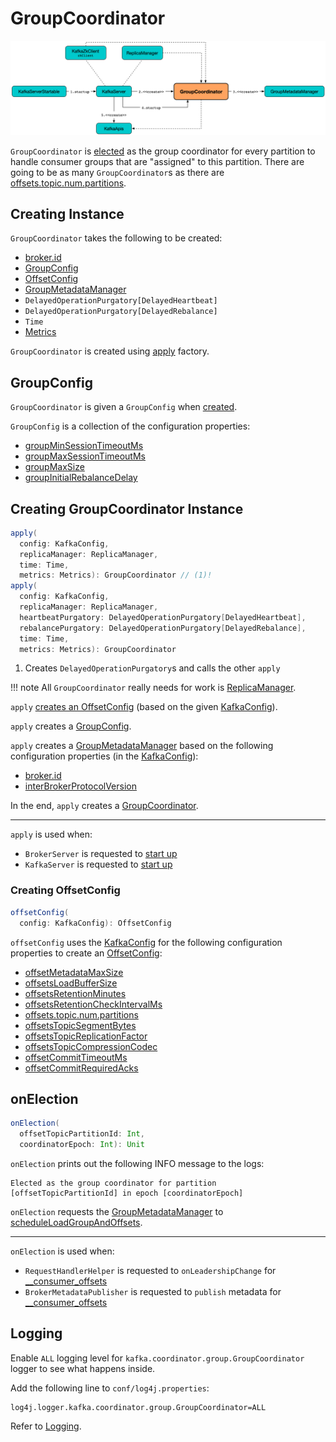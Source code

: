 # GroupCoordinator

![GroupCoordinator's Startup](../images/GroupCoordinator-startup.png)

`GroupCoordinator` is [elected](#onElection) as the group coordinator for every partition to handle consumer groups that are "assigned" to this partition. There are going to be as many `GroupCoordinator`s as there are [offsets.topic.num.partitions](../KafkaConfig.md#offsetsTopicPartitions).

## Creating Instance

`GroupCoordinator` takes the following to be created:

* <span id="brokerId"> [broker.id](../KafkaConfig.md#brokerId)
* [GroupConfig](#groupConfig)
* <span id="offsetConfig"> [OffsetConfig](OffsetConfig.md)
* <span id="groupManager"> [GroupMetadataManager](GroupMetadataManager.md)
* <span id="heartbeatPurgatory"> `DelayedOperationPurgatory[DelayedHeartbeat]`
* <span id="rebalancePurgatory"> `DelayedOperationPurgatory[DelayedRebalance]`
* <span id="time"> `Time`
* <span id="metrics"> [Metrics](../metrics/Metrics.md)

`GroupCoordinator` is created using [apply](#apply) factory.

## <span id="groupConfig"><span id="GroupConfig"> GroupConfig

`GroupCoordinator` is given a `GroupConfig` when [created](#creating-instance).

`GroupConfig` is a collection of the configuration properties:

* [groupMinSessionTimeoutMs](../KafkaConfig.md#groupMinSessionTimeoutMs)
* [groupMaxSessionTimeoutMs](../KafkaConfig.md#groupMaxSessionTimeoutMs)
* [groupMaxSize](../KafkaConfig.md#groupMaxSize)
* [groupInitialRebalanceDelay](../KafkaConfig.md#groupInitialRebalanceDelay)

## <span id="apply"> Creating GroupCoordinator Instance

```scala
apply(
  config: KafkaConfig,
  replicaManager: ReplicaManager,
  time: Time,
  metrics: Metrics): GroupCoordinator // (1)!
apply(
  config: KafkaConfig,
  replicaManager: ReplicaManager,
  heartbeatPurgatory: DelayedOperationPurgatory[DelayedHeartbeat],
  rebalancePurgatory: DelayedOperationPurgatory[DelayedRebalance],
  time: Time,
  metrics: Metrics): GroupCoordinator
```

1. Creates `DelayedOperationPurgatory`s and calls the other `apply`

!!! note
    All `GroupCoordinator` really needs for work is [ReplicaManager](../ReplicaManager.md).

`apply` [creates an OffsetConfig](#offsetConfig-KafkaConfig) (based on the given [KafkaConfig](../KafkaConfig.md)).

`apply` creates a [GroupConfig](#GroupConfig).

`apply` creates a [GroupMetadataManager](GroupMetadataManager.md) based on the following configuration properties (in the [KafkaConfig](../KafkaConfig.md)):

* [broker.id](../KafkaConfig.md#brokerId)
* [interBrokerProtocolVersion](../KafkaConfig.md#interBrokerProtocolVersion)

In the end, `apply` creates a [GroupCoordinator](GroupCoordinator.md).

---

`apply` is used when:

* `BrokerServer` is requested to [start up](../raft/BrokerServer.md#groupCoordinator)
* `KafkaServer` is requested to [start up](../broker/KafkaServer.md#groupCoordinator)

### <span id="offsetConfig"><span id="offsetConfig-KafkaConfig"> Creating OffsetConfig

```scala
offsetConfig(
  config: KafkaConfig): OffsetConfig
```

`offsetConfig` uses the [KafkaConfig](../KafkaConfig.md) for the following configuration properties to create an [OffsetConfig](OffsetConfig.md):

* [offsetMetadataMaxSize](../KafkaConfig.md#offsetMetadataMaxSize)
* [offsetsLoadBufferSize](../KafkaConfig.md#offsetsLoadBufferSize)
* [offsetsRetentionMinutes](../KafkaConfig.md#offsetsRetentionMinutes)
* [offsetsRetentionCheckIntervalMs](../KafkaConfig.md#offsetsRetentionCheckIntervalMs)
* [offsets.topic.num.partitions](../KafkaConfig.md#offsetsTopicPartitions)
* [offsetsTopicSegmentBytes](../KafkaConfig.md#offsetsTopicSegmentBytes)
* [offsetsTopicReplicationFactor](../KafkaConfig.md#offsetsTopicReplicationFactor)
* [offsetsTopicCompressionCodec](../KafkaConfig.md#offsetsTopicCompressionCodec)
* [offsetCommitTimeoutMs](../KafkaConfig.md#offsetCommitTimeoutMs)
* [offsetCommitRequiredAcks](../KafkaConfig.md#offsetCommitRequiredAcks)

## <span id="onElection"> onElection

```scala
onElection(
  offsetTopicPartitionId: Int,
  coordinatorEpoch: Int): Unit
```

`onElection` prints out the following INFO message to the logs:

```text
Elected as the group coordinator for partition [offsetTopicPartitionId] in epoch [coordinatorEpoch]
```

`onElection` requests the [GroupMetadataManager](#groupManager) to [scheduleLoadGroupAndOffsets](GroupMetadataManager.md#scheduleLoadGroupAndOffsets).

---

`onElection` is used when:

* `RequestHandlerHelper` is requested to `onLeadershipChange` for [__consumer_offsets](index.md#__consumer_offsets)
* `BrokerMetadataPublisher` is requested to `publish` metadata for [__consumer_offsets](index.md#__consumer_offsets)

## Logging

Enable `ALL` logging level for `kafka.coordinator.group.GroupCoordinator` logger to see what happens inside.

Add the following line to `conf/log4j.properties`:

```text
log4j.logger.kafka.coordinator.group.GroupCoordinator=ALL
```

Refer to [Logging](../logging.md).
